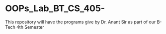 # OOPs_Lab_BT_CS_405-
This repository will have the programs give by Dr. Anant Sir as part of our B-Tech 4th Semester
